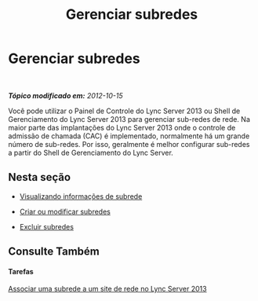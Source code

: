 ﻿---
title: Gerenciar subredes
TOCTitle: Gerenciar subredes
ms:assetid: 0127b27c-42a7-4d4b-b419-c92149f51e92
ms:mtpsurl: https://technet.microsoft.com/pt-br/library/JJ687955(v=OCS.15)
ms:contentKeyID: 49886077
ms.date: 05/19/2016
mtps_version: v=OCS.15
ms.translationtype: HT
---

# Gerenciar subredes

 

_**Tópico modificado em:** 2012-10-15_

Você pode utilizar o Painel de Controle do Lync Server 2013 ou Shell de Gerenciamento do Lync Server 2013 para gerenciar sub-redes de rede. Na maior parte das implantações do Lync Server 2013 onde o controle de admissão de chamada (CAC) é implementado, normalmente há um grande número de sub-redes. Por isso, geralmente é melhor configurar sub-redes a partir do Shell de Gerenciamento do Lync Server.

## Nesta seção

  - [Visualizando informações de subrede](lync-server-2013-viewing-network-subnet-information.md)

  - [Criar ou modificar subredes](lync-server-2013-create-or-modify-network-subnets.md)

  - [Excluir subredes](lync-server-2013-deleting-network-subnets.md)

## Consulte Também

#### Tarefas

[Associar uma subrede a um site de rede no Lync Server 2013](lync-server-2013-associate-a-subnet-with-a-network-site.md)

